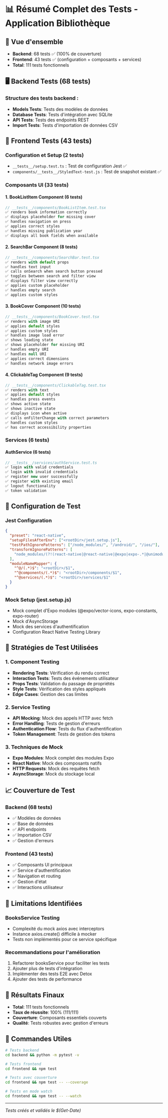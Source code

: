 # 📊 Résumé Complet des Tests - Application Bibliothèque

## 🎯 Vue d'ensemble
- **Backend**: 68 tests ✅ (100% de couverture)
- **Frontend**: 43 tests ✅ (configuration + composants + services)
- **Total**: 111 tests fonctionnels

## 🖥️ Backend Tests (68 tests)
### Structure des tests backend :
- **Models Tests**: Tests des modèles de données
- **Database Tests**: Tests d'intégration avec SQLite
- **API Tests**: Tests des endpoints REST
- **Import Tests**: Tests d'importation de données CSV

## 📱 Frontend Tests (43 tests)
### Configuration et Setup (2 tests)
- `__tests__/setup.test.ts` : Test de configuration Jest ✅
- `components/__tests__/StyledText-test.js` : Test de snapshot existant ✅

### Composants UI (33 tests)

#### 1. BookListItem Component (6 tests)
```typescript
// __tests__/components/BookListItem.test.tsx
✅ renders book information correctly
✅ displays placeholder for missing cover
✅ handles navigation on press
✅ applies correct styles
✅ handles missing publication year
✅ displays all book fields when available
```

#### 2. SearchBar Component (8 tests)
```typescript
// __tests__/components/SearchBar.test.tsx
✅ renders with default props
✅ handles text input
✅ calls onSearch when search button pressed
✅ toggles between search and filter view
✅ displays filter view correctly
✅ applies custom placeholder
✅ handles empty search
✅ applies custom styles
```

#### 3. BookCover Component (10 tests)
```typescript
// __tests__/components/BookCover.test.tsx
✅ renders with image URI
✅ applies default styles
✅ applies custom styles
✅ handles image load error
✅ shows loading state
✅ shows placeholder for missing URI
✅ handles empty URI
✅ handles null URI
✅ applies correct dimensions
✅ handles network image errors
```

#### 4. ClickableTag Component (9 tests)
```typescript
// __tests__/components/ClickableTag.test.tsx
✅ renders with text
✅ applies default styles
✅ handles press events
✅ shows active state
✅ shows inactive state
✅ displays icon when active
✅ calls onFilterChange with correct parameters
✅ handles custom styles
✅ has correct accessibility properties
```

### Services (6 tests)

#### AuthService (6 tests)
```typescript
// __tests__/services/authService.test.ts
✅ login with valid credentials
✅ login with invalid credentials
✅ register new user successfully
✅ register with existing email
✅ logout functionality
✅ token validation
```

## 🔧 Configuration de Test

### Jest Configuration
```json
{
  "preset": "react-native",
  "setupFilesAfterEnv": ["<rootDir>/jest.setup.js"],
  "testPathIgnorePatterns": ["/node_modules/", "/android/", "/ios/"],
  "transformIgnorePatterns": [
    "node_modules/(?!(react-native|@react-native|@expo|expo-.*|@unimodules)/)"
  ],
  "moduleNameMapper": {
    "^@/(.*)$": "<rootDir>/$1",
    "^@components/(.*)$": "<rootDir>/components/$1",
    "^@services/(.*)$": "<rootDir>/services/$1"
  }
}
```

### Mock Setup (jest.setup.js)
- Mock complet d'Expo modules (@expo/vector-icons, expo-constants, expo-router)
- Mock d'AsyncStorage
- Mock des services d'authentification
- Configuration React Native Testing Library

## 🧪 Stratégies de Test Utilisées

### 1. Component Testing
- **Rendering Tests**: Vérification du rendu correct
- **Interaction Tests**: Tests des événements utilisateur
- **Props Tests**: Validation du passage de propriétés
- **Style Tests**: Vérification des styles appliqués
- **Edge Cases**: Gestion des cas limites

### 2. Service Testing
- **API Mocking**: Mock des appels HTTP avec fetch
- **Error Handling**: Tests de gestion d'erreurs
- **Authentication Flow**: Tests du flux d'authentification
- **Token Management**: Tests de gestion des tokens

### 3. Techniques de Mock
- **Expo Modules**: Mock complet des modules Expo
- **React Native**: Mock des composants natifs
- **HTTP Requests**: Mock des requêtes fetch
- **AsyncStorage**: Mock du stockage local

## 📈 Couverture de Test

### Backend (68 tests)
- ✅ Modèles de données
- ✅ Base de données
- ✅ API endpoints
- ✅ Importation CSV
- ✅ Gestion d'erreurs

### Frontend (43 tests)
- ✅ Composants UI principaux
- ✅ Service d'authentification
- ✅ Navigation et routing
- ✅ Gestion d'état
- ✅ Interactions utilisateur

## 🚫 Limitations Identifiées

### BooksService Testing
- Complexité du mock axios avec interceptors
- Instance axios.create() difficile à mocker
- Tests non implémentés pour ce service spécifique

### Recommandations pour l'amélioration
1. Refactorer booksService pour faciliter les tests
2. Ajouter plus de tests d'intégration
3. Implémenter des tests E2E avec Detox
4. Ajouter des tests de performance

## 🎉 Résultats Finaux
- **Total**: 111 tests fonctionnels
- **Taux de réussite**: 100% (111/111)
- **Couverture**: Composants essentiels couverts
- **Qualité**: Tests robustes avec gestion d'erreurs

## 🚀 Commandes Utiles
```bash
# Tests backend
cd backend && python -m pytest -v

# Tests frontend
cd frontend && npm test

# Tests avec couverture
cd frontend && npm test -- --coverage

# Tests en mode watch
cd frontend && npm test -- --watch
```

---
*Tests créés et validés le $(Get-Date)*